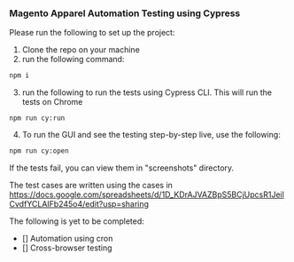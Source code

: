 ### Magento Apparel Automation Testing using Cypress

Please run the following to set up the project:

1. Clone the repo on your machine
2. run the following command:
```bash
npm i
```
3. run the following to run the tests using Cypress CLI. This will run the tests on Chrome 
```
npm run cy:run
```

4. To run the GUI and see the testing step-by-step live, use the following:
```bash
npm run cy:open
```

If the tests fail, you can view them in "screenshots" directory.

The test cases are written using the cases in https://docs.google.com/spreadsheets/d/1D_KDrAJVAZBpS5BCjUpcsR1JeilCvdfYCLAIFb245o4/edit?usp=sharing 

The following is yet to be completed:
- [] Automation using cron
- [] Cross-browser testing